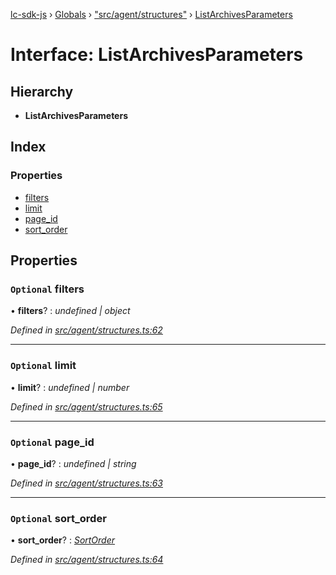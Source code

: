 [lc-sdk-js](../README.md) › [Globals](../globals.md) › ["src/agent/structures"](../modules/_src_agent_structures_.md) › [ListArchivesParameters](_src_agent_structures_.listarchivesparameters.md)

# Interface: ListArchivesParameters

## Hierarchy

* **ListArchivesParameters**

## Index

### Properties

* [filters](_src_agent_structures_.listarchivesparameters.md#optional-filters)
* [limit](_src_agent_structures_.listarchivesparameters.md#optional-limit)
* [page_id](_src_agent_structures_.listarchivesparameters.md#optional-page_id)
* [sort_order](_src_agent_structures_.listarchivesparameters.md#optional-sort_order)

## Properties

### `Optional` filters

• **filters**? : *undefined | object*

*Defined in [src/agent/structures.ts:62](https://github.com/livechat/lc-sdk-js/blob/5281c0a/src/agent/structures.ts#L62)*

___

### `Optional` limit

• **limit**? : *undefined | number*

*Defined in [src/agent/structures.ts:65](https://github.com/livechat/lc-sdk-js/blob/5281c0a/src/agent/structures.ts#L65)*

___

### `Optional` page_id

• **page_id**? : *undefined | string*

*Defined in [src/agent/structures.ts:63](https://github.com/livechat/lc-sdk-js/blob/5281c0a/src/agent/structures.ts#L63)*

___

### `Optional` sort_order

• **sort_order**? : *[SortOrder](../enums/_src_objects_index_.sortorder.md)*

*Defined in [src/agent/structures.ts:64](https://github.com/livechat/lc-sdk-js/blob/5281c0a/src/agent/structures.ts#L64)*
